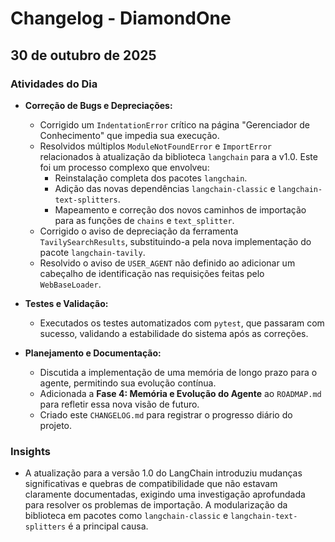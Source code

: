 # Changelog - DiamondOne

## 30 de outubro de 2025

### Atividades do Dia

- **Correção de Bugs e Depreciações:**
    - Corrigido um `IndentationError` crítico na página "Gerenciador de Conhecimento" que impedia sua execução.
    - Resolvidos múltiplos `ModuleNotFoundError` e `ImportError` relacionados à atualização da biblioteca `langchain` para a v1.0. Este foi um processo complexo que envolveu:
        - Reinstalação completa dos pacotes `langchain`.
        - Adição das novas dependências `langchain-classic` e `langchain-text-splitters`.
        - Mapeamento e correção dos novos caminhos de importação para as funções de `chains` e `text_splitter`.
    - Corrigido o aviso de depreciação da ferramenta `TavilySearchResults`, substituindo-a pela nova implementação do pacote `langchain-tavily`.
    - Resolvido o aviso de `USER_AGENT` não definido ao adicionar um cabeçalho de identificação nas requisições feitas pelo `WebBaseLoader`.

- **Testes e Validação:**
    - Executados os testes automatizados com `pytest`, que passaram com sucesso, validando a estabilidade do sistema após as correções.

- **Planejamento e Documentação:**
    - Discutida a implementação de uma memória de longo prazo para o agente, permitindo sua evolução contínua.
    - Adicionada a **Fase 4: Memória e Evolução do Agente** ao `ROADMAP.md` para refletir essa nova visão de futuro.
    - Criado este `CHANGELOG.md` para registrar o progresso diário do projeto.

### Insights
- A atualização para a versão 1.0 do LangChain introduziu mudanças significativas e quebras de compatibilidade que não estavam claramente documentadas, exigindo uma investigação aprofundada para resolver os problemas de importação. A modularização da biblioteca em pacotes como `langchain-classic` e `langchain-text-splitters` é a principal causa.
